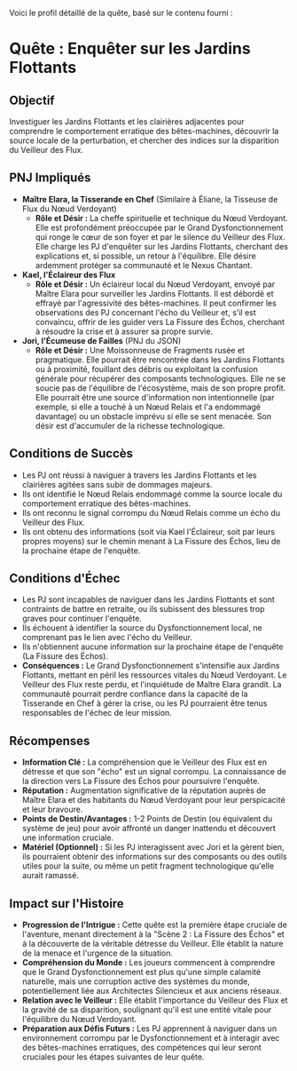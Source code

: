 Voici le profil détaillé de la quête, basé sur le contenu fourni :

# Quête : Enquêter sur les Jardins Flottants

## Objectif
Investiguer les Jardins Flottants et les clairières adjacentes pour comprendre le comportement erratique des bêtes-machines, découvrir la source locale de la perturbation, et chercher des indices sur la disparition du Veilleur des Flux.

## PNJ Impliqués

*   **Maître Elara, la Tisserande en Chef** (Similaire à Éliane, la Tisseuse de Flux du Nœud Verdoyant)
    *   **Rôle et Désir :** La cheffe spirituelle et technique du Nœud Verdoyant. Elle est profondément préoccupée par le Grand Dysfonctionnement qui ronge le cœur de son foyer et par le silence du Veilleur des Flux. Elle charge les PJ d'enquêter sur les Jardins Flottants, cherchant des explications et, si possible, un retour à l'équilibre. Elle désire ardemment protéger sa communauté et le Nexus Chantant.
*   **Kael, l'Éclaireur des Flux**
    *   **Rôle et Désir :** Un éclaireur local du Nœud Verdoyant, envoyé par Maître Elara pour surveiller les Jardins Flottants. Il est débordé et effrayé par l'agressivité des bêtes-machines. Il peut confirmer les observations des PJ concernant l'écho du Veilleur et, s'il est convaincu, offrir de les guider vers La Fissure des Échos, cherchant à résoudre la crise et à assurer sa propre survie.
*   **Jori, l'Écumeuse de Failles** (PNJ du JSON)
    *   **Rôle et Désir :** Une Moissonneuse de Fragments rusée et pragmatique. Elle pourrait être rencontrée dans les Jardins Flottants ou à proximité, fouillant des débris ou exploitant la confusion générale pour récupérer des composants technologiques. Elle ne se soucie pas de l'équilibre de l'écosystème, mais de son propre profit. Elle pourrait être une source d'information non intentionnelle (par exemple, si elle a touché à un Nœud Relais et l'a endommagé davantage) ou un obstacle imprévu si elle se sent menacée. Son désir est d'accumuler de la richesse technologique.

## Conditions de Succès

*   Les PJ ont réussi à naviguer à travers les Jardins Flottants et les clairières agitées sans subir de dommages majeurs.
*   Ils ont identifié le Nœud Relais endommagé comme la source locale du comportement erratique des bêtes-machines.
*   Ils ont reconnu le signal corrompu du Nœud Relais comme un écho du Veilleur des Flux.
*   Ils ont obtenu des informations (soit via Kael l'Éclaireur, soit par leurs propres moyens) sur le chemin menant à La Fissure des Échos, lieu de la prochaine étape de l'enquête.

## Conditions d'Échec

*   Les PJ sont incapables de naviguer dans les Jardins Flottants et sont contraints de battre en retraite, ou ils subissent des blessures trop graves pour continuer l'enquête.
*   Ils échouent à identifier la source du Dysfonctionnement local, ne comprenant pas le lien avec l'écho du Veilleur.
*   Ils n'obtiennent aucune information sur la prochaine étape de l'enquête (La Fissure des Échos).
*   **Conséquences :** Le Grand Dysfonctionnement s'intensifie aux Jardins Flottants, mettant en péril les ressources vitales du Nœud Verdoyant. Le Veilleur des Flux reste perdu, et l'inquiétude de Maître Elara grandit. La communauté pourrait perdre confiance dans la capacité de la Tisserande en Chef à gérer la crise, ou les PJ pourraient être tenus responsables de l'échec de leur mission.

## Récompenses

*   **Information Clé :** La compréhension que le Veilleur des Flux est en détresse et que son "écho" est un signal corrompu. La connaissance de la direction vers La Fissure des Échos pour poursuivre l'enquête.
*   **Réputation :** Augmentation significative de la réputation auprès de Maître Elara et des habitants du Nœud Verdoyant pour leur perspicacité et leur bravoure.
*   **Points de Destin/Avantages :** 1-2 Points de Destin (ou équivalent du système de jeu) pour avoir affronté un danger inattendu et découvert une information cruciale.
*   **Matériel (Optionnel) :** Si les PJ interagissent avec Jori et la gèrent bien, ils pourraient obtenir des informations sur des composants ou des outils utiles pour la suite, ou même un petit fragment technologique qu'elle aurait ramassé.

## Impact sur l'Histoire

*   **Progression de l'Intrigue :** Cette quête est la première étape cruciale de l'aventure, menant directement à la "Scène 2 : La Fissure des Échos" et à la découverte de la véritable détresse du Veilleur. Elle établit la nature de la menace et l'urgence de la situation.
*   **Compréhension du Monde :** Les joueurs commencent à comprendre que le Grand Dysfonctionnement est plus qu'une simple calamité naturelle, mais une corruption active des systèmes du monde, potentiellement liée aux Architectes Silencieux et aux anciens réseaux.
*   **Relation avec le Veilleur :** Elle établit l'importance du Veilleur des Flux et la gravité de sa disparition, soulignant qu'il est une entité vitale pour l'équilibre du Nœud Verdoyant.
*   **Préparation aux Défis Futurs :** Les PJ apprennent à naviguer dans un environnement corrompu par le Dysfonctionnement et à interagir avec des bêtes-machines erratiques, des compétences qui leur seront cruciales pour les étapes suivantes de leur quête.
